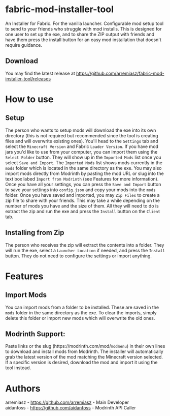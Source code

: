 # fabric-mod-installer-tool
An Installer for Fabric. For the vanilla launcher. 
Configurable mod setup tool to send to your friends who struggle with mod installs.
This is designed for one user to set up the exe, and to share the ZIP output with friends and have them
press the install button for an easy mod installation that doesn't require guidance.

## Download
You may find the latest release at https://github.com/arremiasz/fabric-mod-installer-tool/releases

# How to use

## Setup
The person who wants to setup mods will download the exe into its own directory (this is not required but 
recommended since the tool is creating files and will overwrite existing ones). You'll head to the `Settings` tab
and select the `Minecraft Version` and Fabric `Loader Version`. If you have mod jars you'd like to use from your 
computer, you can import them using the `Select Folder` button. They will show up in the `Imported Mods` list once
you select `Save and Import`. The `Imported Mods` list shows mods currently in the `mods` folder which is located
in the same directory as the exe. You may also import mods directly from Modrinth by pasting the mod URL or slug
into the text box labed `Import from Modrinth` (see Features for more information). Once you have all your settings,
you can press the `Save and Import` button to save your settings into `config.json` and copy your mods into the
`mods` folder. Once you have saved and imported, you may `Zip Files` to create a zip file to share with your friends.
This may take a while depending on the number of mods you have and the size of them.
All they will need to do is extract the zip and run the exe and press the `Install` button on the `Client` tab.

## Installing from Zip
The person who receives the zip will extract the contents into a folder. They will run the exe, select a `Launcher Location`
if needed, and press the `Install` button. They do not need to configure the settings or import anything.

# Features

## Import Mods
You can import mods from a folder to be installed. These are saved in the `mods` folder in the same directory 
as the exe. To clear the imports, simply delete this folder or import new mods which will overwrite the old ones.

## Modrinth Support:
Paste links or the slug (https:\/\/modrinth.com/mod/`modmenu`) in their own lines to download and 
install mods from Modrinth. The installer will automatically grab the latest version of the mod matching the 
Minecraft version selected. If a specific version is desired, download the mod and import it using 
the tool instead.

# Authors
arremiasz - https://github.com/arremiasz - Main Developer\
aidanfoss - https://github.com/aidanfoss - Modrinth API Caller